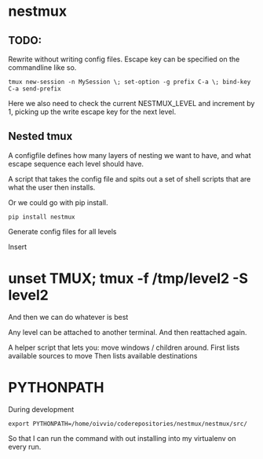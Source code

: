 nestmux
=======

## TODO: 

Rewrite without writing config files. Escape key can be specified on the commandline like so. 

    tmux new-session -n MySession \; set-option -g prefix C-a \; bind-key C-a send-prefix
	
Here we also need to check the current NESTMUX_LEVEL and increment by 1, picking up the write escape key for the next level.


## Nested tmux

A configfile defines how many layers of nesting we want to have, and
what escape sequence each level should have.

A script that takes the config file and spits out a set of
shell scripts that are what the 
user then installs.

Or we could go with pip install.

	pip install nestmux

Generate config files for all levels

Insert 

# unset TMUX; tmux -f /tmp/level2 -S level2


And then we can do whatever is best

Any level can be attached to another terminal. And then reattached again.

A helper script that lets you: move windows / children around.
First lists available sources to move
Then lists available destinations


# PYTHONPATH

During development 

	export PYTHONPATH=/home/oivvio/coderepositories/nestmux/nestmux/src/
	
So that I can run the command with out installing into my virtualenv on every run.
